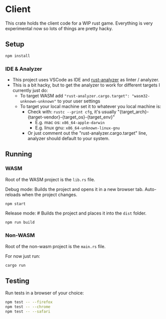 # Client

This crate holds the client code for a WIP rust game. Everything is very experimental now so lots of things are pretty hacky.

## Setup

```sh
npm install
```

### IDE & Analyzer

- This project uses VSCode as IDE and [rust-analyzer](https://marketplace.visualstudio.com/items?itemName=rust-lang.rust-analyzer
) as linter / analyzer.
- This is a bit hacky, but to get the analyzer to work for different targets I currently just do:
  - To target WASM add `"rust-analyzer.cargo.target": "wasm32-unknown-unknown"` to your user settings
  - To target your local machine set it to whatever you local machine is:
    - Check with: `rustc --print cfg`, it's usually "{target_arch}-{target-vendor}-{target_os}-{target_env}"
      - E.g. mac os: `x86_64-apple-darwin`
      - E.g. linux gnu: `x86_64-unknown-linux-gnu`
    - Or just comment out the "rust-analyzer.cargo.target" line, analyzer should default to your system.

## Running

### WASM

Root of the WASM project is the `lib.rs` file.

Debug mode: Builds the project and opens it in a new browser tab. Auto-reloads when the project changes.
```sh
npm start
```

Release mode: # Builds the project and places it into the `dist` folder.
```sh
npm run build
```

### Non-WASM

Root of the non-wasm project is the `main.rs` file.

For now just run:
```sh
cargo run
```

## Testing

Run tests in a browser of your choice:

```sh
npm test -- --firefox
npm test -- --chrome
npm test -- --safari
```
